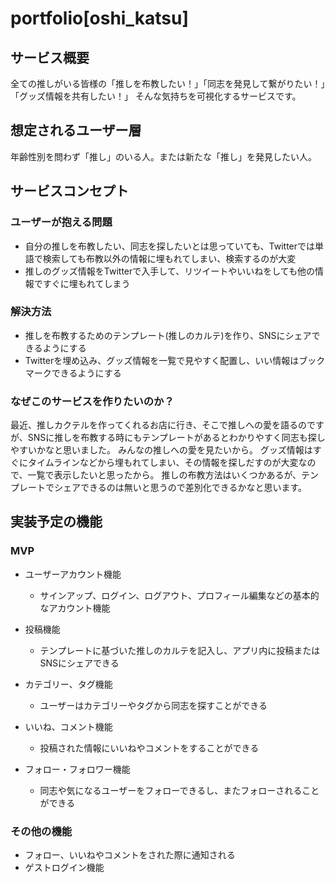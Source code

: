 # portfolio[oshi_katsu]

## サービス概要
全ての推しがいる皆様の「推しを布教したい！」「同志を発見して繋がりたい！」「グッズ情報を共有したい！」
そんな気持ちを可視化するサービスです。

## 想定されるユーザー層
年齢性別を問わず「推し」のいる人。または新たな「推し」を発見したい人。

## サービスコンセプト
### ユーザーが抱える問題
- 自分の推しを布教したい、同志を探したいとは思っていても、Twitterでは単語で検索しても布教以外の情報に埋もれてしまい、検索するのが大変
- 推しのグッズ情報をTwitterで入手して、リツイートやいいねをしても他の情報ですぐに埋もれてしまう

### 解決方法
- 推しを布教するためのテンプレート(推しのカルテ)を作り、SNSにシェアできるようにする
- Twitterを埋め込み、グッズ情報を一覧で見やすく配置し、いい情報はブックマークできるようにする

### なぜこのサービスを作りたいのか？
最近、推しカクテルを作ってくれるお店に行き、そこで推しへの愛を語るのですが、SNSに推しを布教する時にもテンプレートがあるとわかりやすく同志も探しやすいかなと思いました。
みんなの推しへの愛を見たいから。
グッズ情報はすぐにタイムラインなどから埋もれてしまい、その情報を探しだすのが大変なので、一覧で表示したいと思ったから。
推しの布教方法はいくつかあるが、テンプレートでシェアできるのは無いと思うので差別化できるかなと思います。

## 実装予定の機能
### MVP
- ユーザーアカウント機能
  - サインアップ、ログイン、ログアウト、プロフィール編集などの基本的なアカウント機能

- 投稿機能
  - テンプレートに基づいた推しのカルテを記入し、アプリ内に投稿またはSNSにシェアできる

- カテゴリー、タグ機能
  - ユーザーはカテゴリーやタグから同志を探すことができる

- いいね、コメント機能
  - 投稿された情報にいいねやコメントをすることができる

- フォロー・フォロワー機能
  - 同志や気になるユーザーをフォローできるし、またフォローされることができる

### その他の機能
- フォロー、いいねやコメントをされた際に通知される
- ゲストログイン機能
